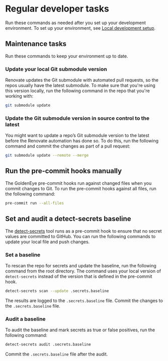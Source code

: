 # Regular developer tasks

Run these commands as needed after you set up your development environment. To set up your environment, see [Local development setup](local-dev-setup.md).

## Maintenance tasks

Run these commands to keep your environment up to date.

### Update your local Git submodule version

Renovate updates the Git submodule with automated pull requests, so the repos usually have the latest submodule. To make sure that you're using this version locally, run the following command in the repo that you're working with:

```sh
git submodule update
```

### Update the Git submodule version in source control to the latest

You might want to update a repo’s Git submodule version to the latest before the Renovate automation has done so. To do this, run the following command and commit the changes as part of a pull request:

```sh
git submodule update --remote --merge
```

## Run the pre-commit hooks manually

The GoldenEye pre-commit hooks run against changed files when you commit changes to Git. To run the pre-commit hooks against all files, run the following command:

```sh
pre-commit run --all-files
```

## Set and audit a detect-secrets baseline

The [detect-secrets](https://github.com/ibm/detect-secrets) tool runs as a pre-commit hook to ensure that no secret values are committed to GitHub. You can run the following commands to update your local file and push changes.

### Set a baseline

To rescan the repo for secrets and update the baseline, run the following command from the root directory. The command uses your local version of `detect-secrets` instead of the version that is defined in the pre-commit hook.

```sh
detect-secrets scan --update .secrets.baseline
```

The results are logged to the `.secrets.baseline` file. Commit the changes to the `.secrets.baseline` file.

### Audit a baseline

To audit the baseline and mark secrets as true or false positives, run the following command:

```sh
detect-secrets audit .secrets.baseline
```

Commit the `.secrets.baseline` file after the audit.
